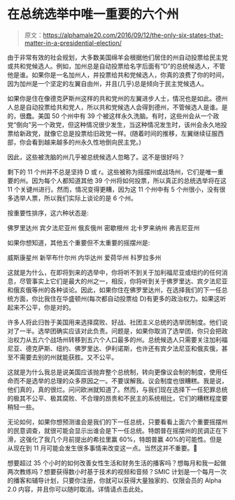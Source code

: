 # 在总统选举中唯一重要的六个州

> 原文：<https://alphamale20.com/2016/09/12/the-only-six-states-that-matter-in-a-presidential-election/>

由于非常有效的社会规划，大多数美国绵羊会根据他们居住的州自动投票给民主党或共和党候选人。例如，加州总是自动投票给名字后面有“D”的总统候选人，不管他是谁。如果你是一名加州人，并投票给共和党候选人，你真的浪费了你的时间，因为加州是一个坚定的左翼自由州，并且(几乎)总是倾向于民主党候选人。

如果你是住在像德克萨斯州这样的共和党州的左翼进步人士，情况也是如此。德州人总是自动投票给共和党人，所以共和党候选人会得到德州，不管候选人是谁。是的，很蠢。美国 50 个州中有 39 个被这样永久洗脑。有时，这些州会从一个政党“倒向”另一个政党，但这种情况很少发生，当这种情况发生时，该州会永久地投票给新政党，就像它总是投票给旧政党一样。(随着时间的推移，左翼继续征服西部，你会看到越来越多的州永久性地倒向民主党。)

因此，这些被洗脑的州几乎被总统候选人忽略了。这不是很好吗？

剩下的 11 个州并不总是坚持 D 或 r。这些被称为摇摆州或战场州，它们是唯一重要的州。因为每个人都知道其他 39 个州将如何投票，所以真正的总统选举将在这 11 个关键州进行。然而，情况变得更糟，因为这 11 个州中有 5 个州很小，没有很多选举人票，所以我们实际上谈论的是 6 个州。

按重要性排序，这六种状态是:

佛罗里达州
宾夕法尼亚州
俄亥俄州
密歇根州
北卡罗来纳州
弗吉尼亚州

如果你想知道，其他五个重要但不太重要的摇摆州是:

威斯康星州
新罕布什尔州
内华达州
爱荷华州
科罗拉多州

这就是为什么，在即将到来的选举中，你将听不到关于加利福尼亚或纽约的任何消息，尽管事实上它们是最大的州之一，相反，你将听到关于佛罗里达、宾夕法尼亚和俄亥俄等州的各种谈论。因此，如果你住在佛罗里达州，在选择我们的下一任总统方面，你比我住在华盛顿州(每次都自动投票给 D)有更多的政治权力。如果这听起来不公平，你是对的。

许多人将此归咎于美国用来选择腐败、好战、社团主义总统的选举团制度。他们说对了一半。选举团确实应该对此负责。问题是，如果你取消了选举团，你只会把政治权力从五六个战场州转移到五六个人口最多的州。总统候选人只需要关注加利福尼亚、德克萨斯、纽约、佛罗里达、伊利诺斯，也许还有宾夕法尼亚和俄亥俄，甚至不需要去别的州就能获胜。又不公平。

这就是为什么我总是说美国应该抛弃整个总统制，转向更像议会制的制度，使用任命而不是选举的总理的众多原因之一。不要误解我。议会制度也很糟糕。我是说，他们真的，真的很烂。问问欧洲就知道了。然而，与我们现在选择下一任犯罪总统的极其不公平、极其腐败、不合理的昂贵和不民主的系统相比，它们的糟糕程度要稍轻一些。

无论如何，如果你想预测谁会是我们的下一任总统，只要看看上面六个重要摇摆州的民意调查，就很可能会显示出谁会是下一任总统。特朗普在摇摆州的民调正在下滑，这强化了我几个月前提出的希拉里赢 60%，特朗普赢 40%的可能性。但是从现在到 11 月可能会发生很多事情来改变这一点。当然这并不重要。🙂

想要超过 35 个小时的如何改善女性生活和财务生活的播客吗？想每月和我一起做两次教练吗？想要获得数小时基于技术的视频和音频？SMIC 计划是一个每月一次的播客和辅导计划，只要你注册，你就可以获得大量独家的、仅限会员的 Alpha 2.0 内容，并且你可以随时取消。详情请点击此处。
